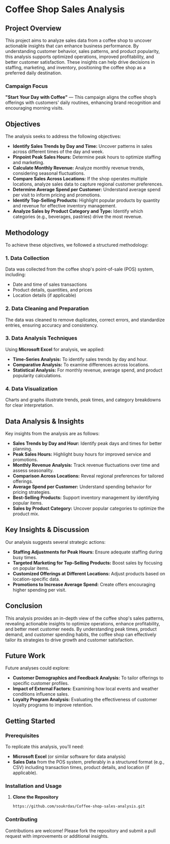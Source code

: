 # Coffee Shop Sales Analysis

## Project Overview
This project aims to analyze sales data from a coffee shop to uncover actionable insights that can enhance business performance. By understanding customer behavior, sales patterns, and product popularity, this analysis supports optimized operations, improved profitability, and better customer satisfaction. These insights can help drive decisions in staffing, marketing, and inventory, positioning the coffee shop as a preferred daily destination.

### Campaign Focus
**"Start Your Day with Coffee"** — This campaign aligns the coffee shop’s offerings with customers' daily routines, enhancing brand recognition and encouraging morning visits.

## Objectives
The analysis seeks to address the following objectives:

- **Identify Sales Trends by Day and Time:** Uncover patterns in sales across different times of the day and week.
- **Pinpoint Peak Sales Hours:** Determine peak hours to optimize staffing and marketing.
- **Calculate Monthly Revenue:** Analyze monthly revenue trends, considering seasonal fluctuations.
- **Compare Sales Across Locations:** If the shop operates multiple locations, analyze sales data to capture regional customer preferences.
- **Determine Average Spend per Customer:** Understand average spend per visit to inform pricing and promotions.
- **Identify Top-Selling Products:** Highlight popular products by quantity and revenue for effective inventory management.
- **Analyze Sales by Product Category and Type:** Identify which categories (e.g., beverages, pastries) drive the most revenue.

## Methodology
To achieve these objectives, we followed a structured methodology:

### 1. Data Collection
Data was collected from the coffee shop's point-of-sale (POS) system, including:
- Date and time of sales transactions
- Product details, quantities, and prices
- Location details (if applicable)

### 2. Data Cleaning and Preparation
The data was cleaned to remove duplicates, correct errors, and standardize entries, ensuring accuracy and consistency.

### 3. Data Analysis Techniques
Using **Microsoft Excel** for analysis, we applied:
- **Time-Series Analysis:** To identify sales trends by day and hour.
- **Comparative Analysis:** To examine differences across locations.
- **Statistical Analysis:** For monthly revenue, average spend, and product popularity calculations.

### 4. Data Visualization
Charts and graphs illustrate trends, peak times, and category breakdowns for clear interpretation.

## Data Analysis & Insights
Key insights from the analysis are as follows:

- **Sales Trends by Day and Hour:** Identify peak days and times for better planning.
- **Peak Sales Hours:** Highlight busy hours for improved service and promotions.
- **Monthly Revenue Analysis:** Track revenue fluctuations over time and assess seasonality.
- **Comparison Across Locations:** Reveal regional preferences for tailored offerings.
- **Average Spend per Customer:** Understand spending behavior for pricing strategies.
- **Best-Selling Products:** Support inventory management by identifying popular items.
- **Sales by Product Category:** Uncover popular categories to optimize the product mix.

## Key Insights & Discussion
Our analysis suggests several strategic actions:

- **Staffing Adjustments for Peak Hours:** Ensure adequate staffing during busy times.
- **Targeted Marketing for Top-Selling Products:** Boost sales by focusing on popular items.
- **Customized Offerings at Different Locations:** Adjust products based on location-specific data.
- **Promotions to Increase Average Spend:** Create offers encouraging higher spending per visit.

## Conclusion
This analysis provides an in-depth view of the coffee shop's sales patterns, revealing actionable insights to optimize operations, enhance profitability, and better meet customer needs. By understanding peak times, product demand, and customer spending habits, the coffee shop can effectively tailor its strategies to drive growth and customer satisfaction.

## Future Work
Future analyses could explore:
- **Customer Demographics and Feedback Analysis:** To tailor offerings to specific customer profiles.
- **Impact of External Factors:** Examining how local events and weather conditions influence sales.
- **Loyalty Program Analysis:** Evaluating the effectiveness of customer loyalty programs to improve retention.

## Getting Started

### Prerequisites
To replicate this analysis, you'll need:
- **Microsoft Excel** (or similar software for data analysis)
- **Sales Data** from the POS system, preferably in a structured format (e.g., CSV) including transaction times, product details, and location (if applicable).

### Installation and Usage
1. **Clone the Repository**
   ```bash
   https://github.com/soukrdas/Coffee-shop-sales-analysis.git

### Contributing
Contributions are welcome! Please fork the repository and submit a pull request with improvements or additional insights.

